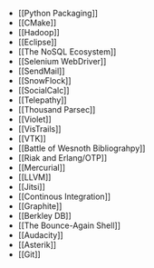 - [[Python Packaging]]
- [[CMake]]
- [[Hadoop]]
- [[Eclipse]]
- [[The NoSQL Ecosystem]]
- [[Selenium WebDriver]]
- [[SendMail]]
- [[SnowFlock]]
- [[SocialCalc]]
- [[Telepathy]]
- [[Thousand Parsec]]
- [[Violet]]
- [[VisTrails]]
- [[VTK]]
- [[Battle of Wesnoth Bibliograhpy]]
- [[Riak and Erlang/OTP]]
- [[Mercurial]]
- [[LLVM]]
- [[Jitsi]]
- [[Continous Integration]]
- [[Graphite]]
- [[Berkley DB]]
- [[The Bounce-Again Shell]]
- [[Audacity]]
- [[Asterik]]
- [[Git]]